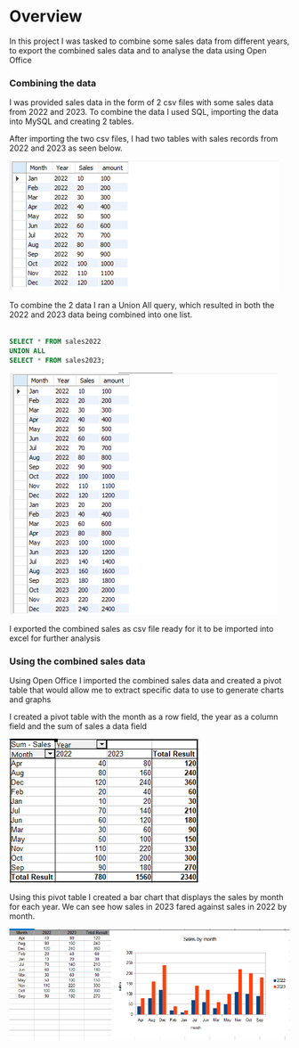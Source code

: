 # Overview

In this project I was tasked to combine some sales data from different years, to export the combined sales data and to analyse the data using Open Office

### Combining the data

I was provided sales data in the form of 2 csv files with some sales data from 2022 and 2023. To combine the data I used SQL, importing the data into
MySQL and creating 2 tables.

After importing the two csv files, I had two tables with sales records from 2022 and 2023 as seen below.

![Image of 2022 sales](screenshots/sales2022.png)

To combine the 2 data I ran a Union All query, which resulted in both the 2022 and 2023 data being combined into one list.

```SQL

SELECT * FROM sales2022
UNION ALL
SELECT * FROM sales2023;

```
![Image of combined sales](screenshots/combinedsales.png)

I exported the combined sales as csv file ready for it to be imported into excel for further analysis

### Using the combined sales data

Using Open Office I imported the combined sales data and created a pivot table that would allow me to extract specific data to use to generate charts and graphs

I created a pivot table with the month as a row field, the year as a column field and the sum of sales a data field

![Image of Pivot table](screenshots/pivottable.png)

Using this pivot table I created a bar chart that displays the sales by month for each year. We can see how sales in 2023 fared against sales in 2022 by month.


![Image of bar chart](screenshots/barchart.png)






